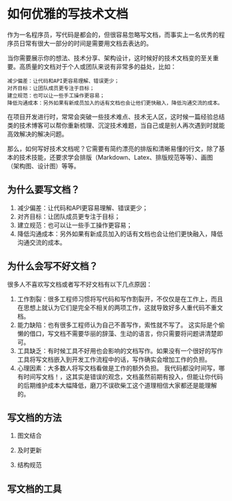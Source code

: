 
# 如何优雅的写技术文档

作为一名程序员，写代码是都会的，但很容易忽略写文档，而事实上一名优秀的程序员日常有很大一部分的时间是需要用文档去表达的。

当你需要展示你的想法、技术分享、架构设计，这时候好的技术文档变的至关重要。高质量的文档对于个人或团队来说有非常多的益处，比如：

    减少偏差：让代码和API更容易理解、错误更少；
    对齐目标：让团队成员更专注于目标；
    建立规范：也可以让一些手工操作更容易；
    降低沟通成本：另外如果有新成员加入的话有文档也会让他们更快融入，降低沟通交流的成本。

在项目开发进行时，常常会突破一些技术难点、技术无人区，这时候一篇经验总结类的技术博客可以帮你重新梳理、沉淀技术难题，当自己或是别人再次遇到时就能高效解决的解决问题。

那么，如何写好技术文档呢？它需要有简约漂亮的排版和清晰易懂的行文，除了基本的技术技能，还要求学会排版（Markdown、Latex、排版规范等等）、画图（架构图、设计图）等等。


## 为什么要写文档？

 1. 减少偏差：让代码和API更容易理解、错误更少；
 2. 对齐目标：让团队成员更专注于目标；
 3. 建立规范：也可以让一些手工操作更容易；
 4. 降低沟通成本：另外如果有新成员加入的话有文档也会让他们更快融入，降低沟通交流的成本。

## 为什么会写不好文档？

很多人不喜欢写文档或者写不好文档有以下几点原因：

1. 工作割裂：很多工程师习惯将写代码和写作割裂开，不仅仅是在工作上，而且在思想上就认为它们是完全不相关的两项工作，这就导致好多人重代码不重文档。
2. 能力缺陷：也有很多工程师认为自己不善写作，索性就不写了。 这实际是个偷懒的借口，写文档不需要华丽的辞藻、生动的语言，你只需要将问题讲清楚即可。
3. 工具缺乏：有时候工具不好用也会影响的文档写作。如果没有一个很好的写作工具将写文档嵌入到开发工作流程中的话，写作确实会增加工作的负担。
4. 心理因素：大多数人将写文档看做是工作的额外负担。 我代码都没时间写，哪有时间写文档！，这其实是错误的观念，文档虽然前期有投入，但能让你代码的后期维护成本大幅降低，磨刀不误砍柴工这个道理相信大家都还是能理解的。

## 写文档的方法

1. 图文结合

2. 及时更新

3. 结构规范

## 写文档的工具


